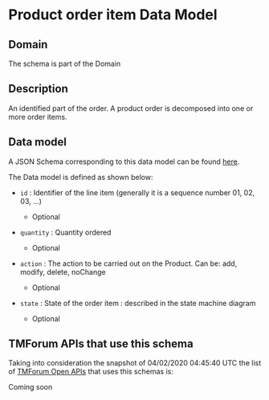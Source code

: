 # Product order item Data Model

## Domain

The  schema is part of the  Domain

## Description

An identified part of the order. A product order is decomposed into one or more order items.

## Data model

A JSON Schema corresponding to this data model can be found
[here](https://github.com/tmforum-rand/schemas/blob/candidates/Customer/ProductOrderItem.schema.json).

The Data model is defined as shown below:
- `id` : Identifier of the line item (generally it is a sequence number 01, 02, 03, ...)

  - Optional

- `quantity` : Quantity ordered

  - Optional

- `action` : The action to be carried out on the Product. Can be: add, modify, delete, noChange

  - Optional

- `state` : State of the order item : described in the state machine diagram

  - Optional





## TMForum APIs that use this schema

Taking into consideration the snapshot of 04/02/2020 04:45:40 UTC the list of [TMForum Open APIs](https://www.tmforum.org/open-apis/) that uses this schemas is:

Coming soon